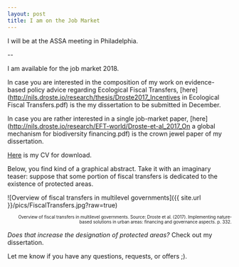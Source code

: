 ```yaml
---
layout: post
title: I am on the Job Market
---
```

<div class="message">
  I will be at the ASSA meeting in Philadelphia.
</div>

--

I am available for the job market 2018.

In case you are interested in the composition of my work on evidence-based policy advice regarding Ecological Fiscal Transfers, [here](http://nils.droste.io/research/thesis/Droste2017_Incentives in Ecological Fiscal Transfers.pdf) is the my dissertation to be submitted in December.

In case you are rather interested in a single job-market paper, [here](http://nils.droste.io/research/EFT-world/Droste-et-al_2017_On a global mechanism for biodiversity financing.pdf) is the crown jewel paper of my dissertation.

[Here](http://nils.droste.io/research/CV/CV2017.pdf) is my CV for download.

Below, you find kind of a graphical abstract. Take it with an imaginary teaser: suppose that some portion of fiscal transfers is dedicated to the existence of protected areas.

![Overview of fiscal transfers in multilevel governments]({{ site.url }}/pics/FiscalTransfers.jpg?raw=true)
<p style="text-align: right;"><sub><sup> Overview of fiscal transfers in multilevel governments. Source: Droste et al. (2017). Implementing nature‐based solutions in urban areas: financing and governance aspects. p. 332. </sup></sub></p>

*Does that increase the designation of protected areas?* Check out my dissertation.

Let me know if you have any questions, requests, or offers ;).
